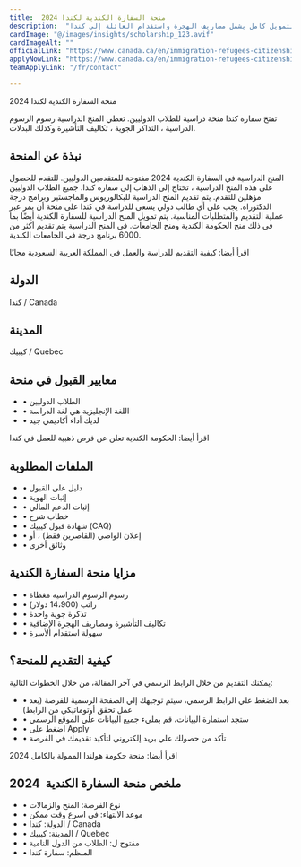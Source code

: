 ```yaml
---
title:  منحة السفارة الكندية لكندا 2024 
description:  "فرصة ذهبية للقبول في منحة السفارة الكندية المقدمة من حكومة كندا للطلاب لدراسة كافة التخصصات بتمويل كامل يشمل مصاريف الهجرة واستقدام العائلة إلي كندا." 
cardImage: "@/images/insights/scholarship_123.avif" 
cardImageAlt: "" 
officialLink: "https://www.canada.ca/en/immigration-refugees-citizenship/services/study-canada.html" 
applyNowLink: "https://www.canada.ca/en/immigration-refugees-citizenship/services/study-canada/study-permit/apply.html" 
teamApplyLink: "/fr/contact"

---
```


منحة السفارة الكندية لكندا 2024

تفتح سفارة كندا منحة دراسية للطلاب الدوليين. تغطي المنح الدراسية رسوم الرسوم الدراسية ، التذاكر الجوية ، تكاليف التأشيرة وكذلك البدلات.

## نبذة عن المنحة

المنح الدراسية في السفارة الكندية 2024 مفتوحة للمتقدمين الدوليين. للتقدم للحصول على هذه المنح الدراسية ، تحتاج إلى الذهاب إلى سفارة كندا. جميع الطلاب الدوليين مؤهلين للتقدم. يتم تقديم المنح الدراسية للبكالوريوس والماجستير وبرامج درجة الدكتوراه. يجب على أي طالب دولي يسعى للدراسة في كندا على منحة أن يمر عبر عملية التقديم والمتطلبات المناسبة. يتم تمويل المنح الدراسية للسفارة الكندية أيضًا بما في ذلك منح الحكومة الكندية ومنح الجامعات. في المنح الدراسية يتم تقديم أكثر من 6000 برنامج درجة في الجامعات الكندية.

اقرأ أيضا: كيفية التقديم للدراسة والعمل في المملكة العربية السعودية مجانًا

## الدولة

كندا / Canada

## المدينة

كيبيك / Quebec

## معايير القبول في منحة

- • الطلاب الدوليين
- • اللغة الإنجليزية هي لغة الدراسة
- • لديك أداء أكاديمي جيد

اقرأ أيضا: الحكومة الكندية تعلن عن فرص ذهبية للعمل في كندا

## الملفات المطلوبة

- • دليل على القبول
- • إثبات الهوية
- • إثبات الدعم المالي
- • خطاب شرح
- • شهادة قبول كيبيك (CAQ)
- • إعلان الواصي (القاصرين فقط) ، أو
- • وثائق أخرى

## مزايا منحة السفارة الكندية

- • رسوم الرسوم الدراسية مغطاة
- • راتب (14،900 دولار)
- • تذكرة جوية واحدة
- • تكاليف التأشيرة ومصاريف الهجرة الإضافية
- • سهولة استقدام الأسرة

## كيفية التقديم للمنحة؟

يمكنك التقديم من خلال الرابط الرسمي في آخر المقالة، من خلال الخطوات التالية:

- • بعد الضغط علي الرابط الرسمي، سيتم توجيهك إلي الصفحة الرسمية للفرصة (بعد عمل تحقق أوتوماتيكي من الرابط)
- • ستجد استمارة البيانات، قم بمليء جميع البيانات علي الموقع الرسمي
- • اضغط علي Apply
- • تأكد من حصولك علي بريد إلكتروني لتأكيد تقديمك في الفرصة

اقرأ أيضا: منحة حكومة هولندا الممولة بالكامل 2024

## ملخص منحة السفارة الكندية  2024

- • نوع الفرصة: المنح والزمالات
- • موعد الانتهاء: في اسرع وقت ممكن
- • الدولة: كندا / Canada
- • المدينة: كيبيك / Quebec
- • مفتوح ل: الطلاب من الدول النامية
- • المنظم: سفارة كندا

